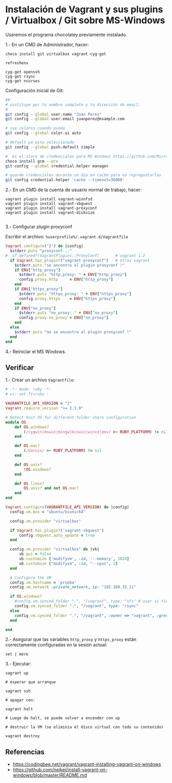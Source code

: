 # Instalación de  Vagrant y sus plugins / Virtualbox / Git sobre MS-Windows

Usaremos el programa chocolatey previamente instalado.

1.- En un CMD de Administrador, hacer:

```
choco install git virtualbox vagrant cyg-get

refreshenv

cyg-get openssh 
cyg-get rsync 
cyg-get ncurses
```

Configuración inicial de Git:

```bash
##
# sustituye por tu nombre completo y tu dirección de email:
#
git config --global user.name "Juan Perez"
git config --global user.email juanperez@example.com

# use colores cuando pueda
git config --global color.ui auto

# default ya esta seleccionado
git config --global push.default simple

#  es el store de credenciales para MS Windows https://github.com/Microsoft/Git-Credential-Manager-for-Windows
choco install gcm --pre  
git config --global credential.helper manager

# guarde credenciales durante un dia en cache para no repreguntarlas
git config credential.helper 'cache --timeout=36000'

```



2.- En un CMD de la cuenta de usuario normal de trabajo, hacer:

```
vagrant plugin install vagrant-winnfsd
vagrant plugin install vagrant-vbguest
vagrant plugin install vagrant-proxyconf
vagrant plugin install vagrant-disksize


```
3.- Configurar plugin proxyconf

Escribir el archivo: `%userprofile%/.vagrant.d/Vagrantfile`

```ruby
Vagrant.configure("2") do |config|
  $stderr.puts "proxyconf..."
#  if defined?(VagrantPlugins::ProxyConf)       # vagrant 1.2
  if Vagrant.has_plugin?("vagrant-proxyconf")   # otros vagrant
    $stderr.puts "se encontro el plugin proxyconf !"
    if ENV["http_proxy"]
      $stderr.puts "http_proxy: " + ENV["http_proxy"]
      config.proxy.http     = ENV["http_proxy"]
    end
    if ENV["https_proxy"]
      $stderr.puts "https_proxy: " + ENV["https_proxy"]
      config.proxy.https    = ENV["https_proxy"]
    end
    if ENV["no_proxy"]
      $stderr.puts "no_proxy: " + ENV["no_proxy"]
      config.proxy.no_proxy = ENV["no_proxy"]
    end
  else
    $stderr.puts "no se encontro el plugin proxyconf !"
  end
end
```


4.- Reiniciar el MS Windows.



## Verificar


1.- Crear un archivo `Vagrantfile`:

```ruby
# -*- mode: ruby -*-
# vi: set ft=ruby :

VAGRANTFILE_API_VERSION = "2"
Vagrant.require_version ">= 2.1.0"

# Detect host OS for different folder share configuration
module OS
    def OS.windows?
        (/cygwin|mswin|mingw|bccwin|wince|emx/ =~ RUBY_PLATFORM) != nil
    end

    def OS.mac?
        (/darwin/ =~ RUBY_PLATFORM) != nil
    end

    def OS.unix?
        !OS.windows?
    end

    def OS.linux?
        OS.unix? and not OS.mac?
    end
end

Vagrant.configure(VAGRANTFILE_API_VERSION) do |config|
  config.vm.box = "ubuntu/bionic64"

  config.vm.provider "virtualbox"

  if Vagrant.has_plugin?('vagrant-vbguest')
      config.vbguest.auto_update = true
  end

  config.vm.provider "virtualbox" do |vb|
      vb.gui = false
      vb.customize ['modifyvm', :id, '--memory', 1024]
      vb.customize ["modifyvm", :id, "--cpus", 2]
  end

  # Configure the VM
  config.vm.hostname = 'prueba'
  config.vm.network :private_network, ip: "192.168.33.11"

  if OS.windows?
    #config.vm.synced_folder ".", "/vagrant", type: "nfs" # usar si tiene las guest additions instaladas el box
    config.vm.synced_folder ".", "/vagrant", type: "rsync"
  else
    config.vm.synced_folder ".", "/vagrant", :owner => "vagrant", :group => "vagrant"
  end

end

```

2.- Asegurar que las variables `http_proxy` y `https_proxy` están correctamente configuradas en la sesión actual:



```
set | more
```


3.- Ejecutar:

```
vagrant up

# esperar que arranque

vagrant ssh

# apagar con:

vagrant halt

# Luego de halt, se puede volver a encender con up

# destruir la VM (se eliminia el disco virtual con todo su contenido)

vagrant destroy

```


## Referencias

* https://codingbee.net/vagrant/vagrant-installing-vagrant-on-windows
* https://github.com/neikei/install-vagrant-on-windows/blob/master/README.md

